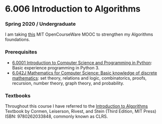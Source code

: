 # 6.006 Introduction to Algorithms

### Spring 2020 / Undergraduate
I am taking [this](https://ocw.mit.edu/courses/6-006-introduction-to-algorithms-spring-2020/) MIT OpenCourseWare MOOC to strengthen my Algorithms foundations.

### Prerequisites
- [6.0001 Introduction to Computer Science and Programming in Python](https://github.com/keivalya/mit-ocw-6001):  Basic experience programming in Python 3.
- [6.042J Mathematics for Computer Science: Basic knowledge of discrete mathematics](https://github.com/keivalya/): set theory, relations and logic, combinatorics, proofs, recursion, number theory, graph theory, and probability.

### Textbooks
Throughout this course I have referred to the [Introduction to Algorithms](https://mitpress.mit.edu/9780262533058/introduction-to-algorithms/) Textbook by Cormen, Leiserson, Rivest, and Stein (Third Edition, MIT Press) ISBN: 9780262033848, commonly known as CLRS.
